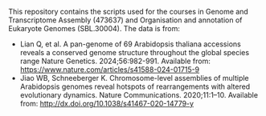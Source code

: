 This repository contains the scripts used for the courses in Genome and Transcriptome Assembly (473637) and Organisation and annotation of Eukaryote Genomes (SBL.30004).
The data is from:
* Lian Q, et al. A pan-genome of 69 Arabidopsis thaliana accessions reveals a conserved genome structure throughout the global species range Nature Genetics. 2024;56:982-991. Available from: https://www.nature.com/articles/s41588-024-01715-9
* Jiao WB, Schneeberger K. Chromosome-level assemblies of multiple Arabidopsis genomes reveal hotspots of rearrangements with altered evolutionary dynamics. Nature Communications. 2020;11:1–10. Available from: http://dx.doi.org/10.1038/s41467-020-14779-y
